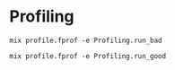 # Profiling
```
mix profile.fprof -e Profiling.run_bad
```

```
mix profile.fprof -e Profiling.run_good
```